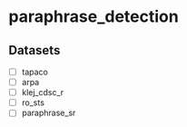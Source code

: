 # paraphrase_detection

## Datasets

- [ ] tapaco
- [ ] arpa
- [ ] klej_cdsc_r
- [ ] ro_sts
- [ ] paraphrase_sr
